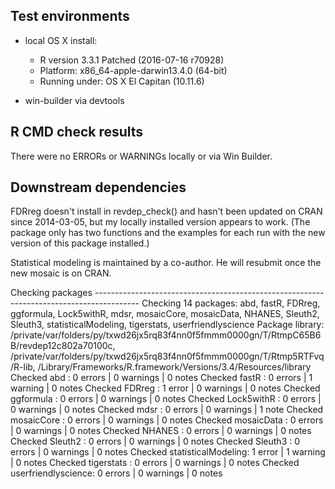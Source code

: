 ## Test environments

  * local OS X install: 
    * R version 3.3.1 Patched (2016-07-16 r70928)
    * Platform: x86_64-apple-darwin13.4.0 (64-bit)
    * Running under: OS X El Capitan (10.11.6)
  
  * win-builder via devtools

## R CMD check results

There were no ERRORs or WARNINGs locally or via Win Builder.

## Downstream dependencies

FDRreg doesn't install in revdep_check() and hasn't been updated on CRAN since 2014-03-05, but my
locally installed version appears to work.  (The package only has two functions and the 
examples for each run with the new version of this package installed.)

Statistical modeling is maintained by a co-author.  He will resubmit once the new mosaic is on CRAN.

Checking packages -----------------------------------------------------------------------------------------
Checking 14 packages: abd, fastR, FDRreg, ggformula, Lock5withR, mdsr, mosaicCore, mosaicData, NHANES, Sleuth2, Sleuth3, statisticalModeling, tigerstats, userfriendlyscience
Package library: /private/var/folders/py/txwd26jx5rq83f4nn0f5fmmm0000gn/T/RtmpC65B6B/revdep12c802a70100c, /private/var/folders/py/txwd26jx5rq83f4nn0f5fmmm0000gn/T/Rtmp5RTFvq/R-lib, /Library/Frameworks/R.framework/Versions/3.4/Resources/library
Checked abd                : 0 errors | 0 warnings | 0 notes
Checked fastR              : 0 errors | 1 warning  | 0 notes
Checked FDRreg             : 1 error  | 0 warnings | 0 notes
Checked ggformula          : 0 errors | 0 warnings | 0 notes
Checked Lock5withR         : 0 errors | 0 warnings | 0 notes
Checked mdsr               : 0 errors | 0 warnings | 1 note 
Checked mosaicCore         : 0 errors | 0 warnings | 0 notes
Checked mosaicData         : 0 errors | 0 warnings | 0 notes
Checked NHANES             : 0 errors | 0 warnings | 0 notes
Checked Sleuth2            : 0 errors | 0 warnings | 0 notes
Checked Sleuth3            : 0 errors | 0 warnings | 0 notes
Checked statisticalModeling: 1 error  | 1 warning  | 0 notes
Checked tigerstats         : 0 errors | 0 warnings | 0 notes
Checked userfriendlyscience: 0 errors | 0 warnings | 0 notes
